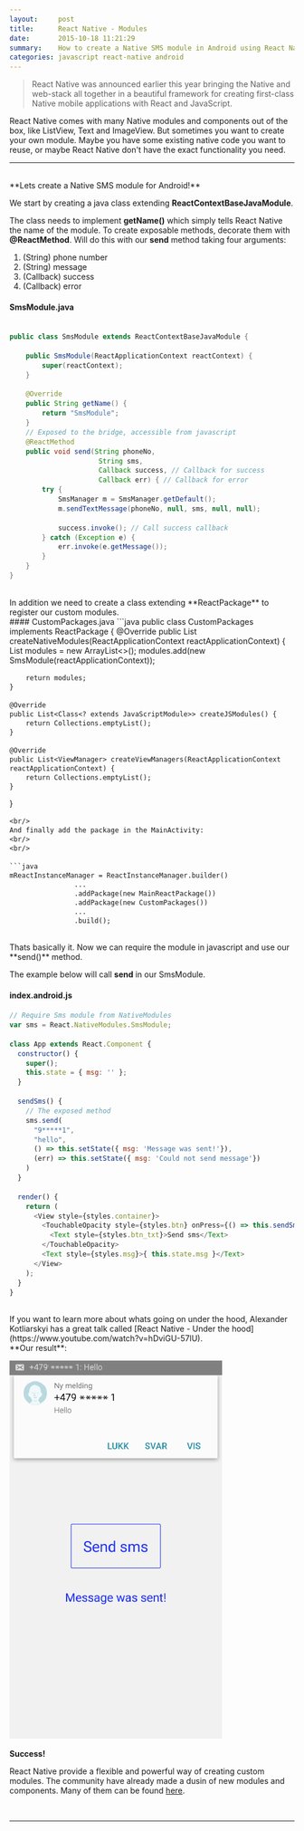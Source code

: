 ```yaml
---
layout:     post
title:      React Native - Modules
date:       2015-10-18 11:21:29
summary:    How to create a Native SMS module in Android using React Native
categories: javascript react-native android
---
```

> React Native was announced earlier this year bringing the Native and web-stack all together in a beautiful framework for creating first-class Native mobile applications with React and JavaScript.

React Native comes with many Native modules and components out of the box, like ListView, Text and ImageView. But sometimes you want to create your own module. Maybe you have some existing native code you want to reuse, or maybe React Native don't have the exact functionality you need.
___
<br/>
**Lets create a Native SMS module for Android!**
<br/>

We start by creating a java class extending **ReactContextBaseJavaModule**.

The class needs to implement **getName()** which simply tells React Native the name of the module.
To create exposable methods, decorate them with **@ReactMethod**. Will do this with our **send** method taking four arguments:

1. (String) phone number
2. (String) message
3. (Callback) success
4. (Callback) error

#### SmsModule.java
```java

public class SmsModule extends ReactContextBaseJavaModule {

    public SmsModule(ReactApplicationContext reactContext) {
        super(reactContext);
    }

    @Override
    public String getName() {
        return "SmsModule";
    }
    // Exposed to the bridge, accessible from javascript
    @ReactMethod
    public void send(String phoneNo, 
                      String sms, 
                      Callback success, // Callback for success 
                      Callback err) { // Callback for error
        try {
            SmsManager m = SmsManager.getDefault();
            m.sendTextMessage(phoneNo, null, sms, null, null);

            success.invoke(); // Call success callback
        } catch (Exception e) {
            err.invoke(e.getMessage());
        }
    }
}

```
<br/>
In addition we need to create a class extending **ReactPackage** to register our custom modules.
<br/>
#### CustomPackages.java
```java
public class CustomPackages implements ReactPackage {
    @Override
    public List<NativeModule> createNativeModules(ReactApplicationContext reactApplicationContext) {
        List<NativeModule> modules = new ArrayList<>();
        modules.add(new SmsModule(reactApplicationContext));

        return modules;
    }

    @Override
    public List<Class<? extends JavaScriptModule>> createJSModules() {
        return Collections.emptyList();
    }

    @Override
    public List<ViewManager> createViewManagers(ReactApplicationContext reactApplicationContext) {
        return Collections.emptyList();
    }
}

```
<br/>
And finally add the package in the MainActivity:
<br/>
<br/>

```java
mReactInstanceManager = ReactInstanceManager.builder()
                ...
                .addPackage(new MainReactPackage())
                .addPackage(new CustomPackages())
                ...
                .build();
```
<br/>
Thats basically it. Now we can require the module in javascript and use our **send()** method.

The example below will call **send** in our SmsModule.


#### index.android.js

```javascript
// Require Sms module from NativeModules
var sms = React.NativeModules.SmsModule;

class App extends React.Component {
  constructor() {
    super();
    this.state = { msg: '' };
  }
  
  sendSms() {
    // The exposed method
    sms.send(
      "9*****1",
      "hello",
      () => this.setState({ msg: 'Message was sent!'}),
      (err) => this.setState({ msg: 'Could not send message'})
    )
  }

  render() {
    return (
      <View style={styles.container}>
        <TouchableOpacity style={styles.btn} onPress={() => this.sendSms()}>
          <Text style={styles.btn_txt}>Send sms</Text>
        </TouchableOpacity>
        <Text style={styles.msg}>{ this.state.msg }</Text>
      </View>
    );
  }
}


```
<br/>
If you want to learn more about whats going on under the hood, Alexander Kotliarskyi has a great talk called [React Native - Under the hood](https://www.youtube.com/watch?v=hDviGU-57lU).

<br/>
**Our result**:

![Sms module - Andorid](/images/react_native_sms_module.png)

**Success!**


React Native provide a flexible and powerful way of creating custom modules. The community have already made a dusin of new modules and components. Many of them can be found [here](https://react.parts/native).

<br/>

---

